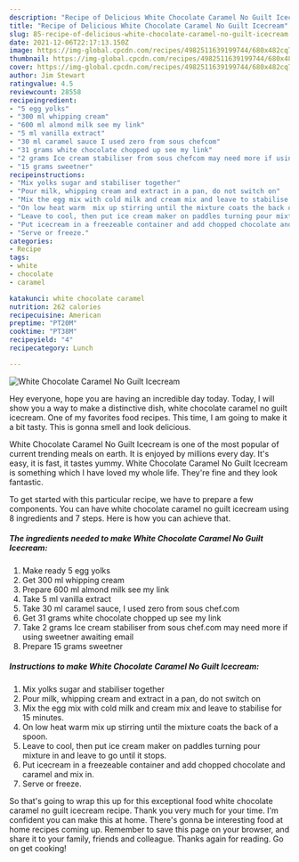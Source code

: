 ```yaml
---
description: "Recipe of Delicious White Chocolate Caramel No Guilt Icecream"
title: "Recipe of Delicious White Chocolate Caramel No Guilt Icecream"
slug: 85-recipe-of-delicious-white-chocolate-caramel-no-guilt-icecream
date: 2021-12-06T22:17:13.150Z
image: https://img-global.cpcdn.com/recipes/4982511639199744/680x482cq70/white-chocolate-caramel-no-guilt-icecream-recipe-main-photo.jpg
thumbnail: https://img-global.cpcdn.com/recipes/4982511639199744/680x482cq70/white-chocolate-caramel-no-guilt-icecream-recipe-main-photo.jpg
cover: https://img-global.cpcdn.com/recipes/4982511639199744/680x482cq70/white-chocolate-caramel-no-guilt-icecream-recipe-main-photo.jpg
author: Jim Stewart
ratingvalue: 4.5
reviewcount: 28558
recipeingredient:
- "5 egg yolks"
- "300 ml whipping cream"
- "600 ml almond milk see my link"
- "5 ml vanilla extract"
- "30 ml caramel sauce I used zero from sous chefcom"
- "31 grams white chocolate chopped up see my link"
- "2 grams Ice cream stabiliser from sous chefcom may need more if using sweetner awaiting email"
- "15 grams sweetner"
recipeinstructions:
- "Mix yolks sugar and stabiliser together"
- "Pour milk, whipping cream and extract in a pan, do not switch on"
- "Mix the egg mix with cold milk and cream mix and leave to stabilise for 15 minutes."
- "On low heat warm  mix up stirring until the mixture coats the back of a spoon."
- "Leave to cool, then put ice cream maker on paddles turning pour mixture in and leave to go until it stops."
- "Put icecream in a freezeable container and add chopped chocolate and caramel and mix in."
- "Serve or freeze."
categories:
- Recipe
tags:
- white
- chocolate
- caramel

katakunci: white chocolate caramel 
nutrition: 262 calories
recipecuisine: American
preptime: "PT20M"
cooktime: "PT38M"
recipeyield: "4"
recipecategory: Lunch

---
```



![White Chocolate Caramel No Guilt Icecream](https://img-global.cpcdn.com/recipes/4982511639199744/680x482cq70/white-chocolate-caramel-no-guilt-icecream-recipe-main-photo.jpg)

Hey everyone, hope you are having an incredible day today. Today, I will show you a way to make a distinctive dish, white chocolate caramel no guilt icecream. One of my favorites food recipes. This time, I am going to make it a bit tasty. This is gonna smell and look delicious.



White Chocolate Caramel No Guilt Icecream is one of the most popular of current trending meals on earth. It is enjoyed by millions every day. It's easy, it is fast, it tastes yummy. White Chocolate Caramel No Guilt Icecream is something which I have loved my whole life. They're fine and they look fantastic.


To get started with this particular recipe, we have to prepare a few components. You can have white chocolate caramel no guilt icecream using 8 ingredients and 7 steps. Here is how you can achieve that.

<!--inarticleads1-->

##### The ingredients needed to make White Chocolate Caramel No Guilt Icecream:

1. Make ready 5 egg yolks
1. Get 300 ml whipping cream
1. Prepare 600 ml almond milk see my link
1. Take 5 ml vanilla extract
1. Take 30 ml caramel sauce, I used zero from sous chef.com
1. Get 31 grams white chocolate chopped up see my link
1. Take 2 grams Ice cream stabiliser from sous chef.com may need more if using sweetner awaiting email
1. Prepare 15 grams sweetner




<!--inarticleads2-->

##### Instructions to make White Chocolate Caramel No Guilt Icecream:

1. Mix yolks sugar and stabiliser together
1. Pour milk, whipping cream and extract in a pan, do not switch on
1. Mix the egg mix with cold milk and cream mix and leave to stabilise for 15 minutes.
1. On low heat warm  mix up stirring until the mixture coats the back of a spoon.
1. Leave to cool, then put ice cream maker on paddles turning pour mixture in and leave to go until it stops.
1. Put icecream in a freezeable container and add chopped chocolate and caramel and mix in.
1. Serve or freeze.




So that's going to wrap this up for this exceptional food white chocolate caramel no guilt icecream recipe. Thank you very much for your time. I'm confident you can make this at home. There's gonna be interesting food at home recipes coming up. Remember to save this page on your browser, and share it to your family, friends and colleague. Thanks again for reading. Go on get cooking!
